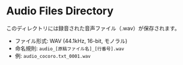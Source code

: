 # Audio Files Directory

このディレクトリには録音された音声ファイル（.wav）が保存されます。

- ファイル形式: WAV (44.1kHz, 16-bit, モノラル)
- 命名規則: `audio_[原稿ファイル名]_[行番号].wav`
- 例: `audio_cocoro.txt_0001.wav`